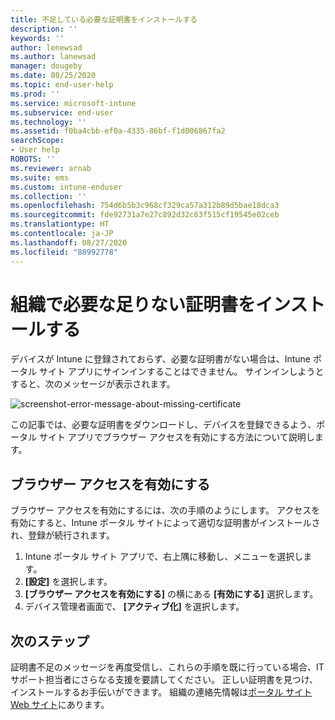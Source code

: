 ```yaml
---
title: 不足している必要な証明書をインストールする
description: ''
keywords: ''
author: lenewsad
ms.author: lanewsad
manager: dougeby
ms.date: 08/25/2020
ms.topic: end-user-help
ms.prod: ''
ms.service: microsoft-intune
ms.subservice: end-user
ms.technology: ''
ms.assetid: f0ba4cbb-ef0a-4335-86bf-f1d006867fa2
searchScope:
- User help
ROBOTS: ''
ms.reviewer: arnab
ms.suite: ems
ms.custom: intune-enduser
ms.collection: ''
ms.openlocfilehash: 754d6b5b3c968cf329ca57a312b89d5bae18dca3
ms.sourcegitcommit: fde92731a7e27c892d32c63f515cf19545e02ceb
ms.translationtype: HT
ms.contentlocale: ja-JP
ms.lasthandoff: 08/27/2020
ms.locfileid: "88992778"
---
```

# <a name="install-missing-certificate-required-by-your-organization"></a>組織で必要な足りない証明書をインストールする  

デバイスが Intune に登録されておらず、必要な証明書がない場合は、Intune ポータル サイト アプリにサインインすることはできません。 サインインしようとすると、次のメッセージが表示されます。

![screenshot-error-message-about-missing-certificate](./media/andr-cert_install-1-cert_missing.png)

この記事では、必要な証明書をダウンロードし、デバイスを登録できるよう、ポータル サイト アプリでブラウザー アクセスを有効にする方法について説明します。 


## <a name="enable-browser-access"></a>ブラウザー アクセスを有効にする
ブラウザー アクセスを有効にするには、次の手順のようにします。 アクセスを有効にすると、Intune ポータル サイトによって適切な証明書がインストールされ、登録が続行されます。    

1. Intune ポータル サイト アプリで、右上隅に移動し、メニューを選択します。  
2. **[設定]** を選択します。  
3. **[ブラウザー アクセスを有効にする]** の横にある **[有効にする]** 選択します。  
4. デバイス管理者画面で、 **[アクティブ化]** を選択します。  

## <a name="next-steps"></a>次のステップ  
証明書不足のメッセージを再度受信し、これらの手順を既に行っている場合、IT サポート担当者にさらなる支援を要請してください。 正しい証明書を見つけ、インストールするお手伝いができます。 組織の連絡先情報は[ポータル サイト Web サイト](https://go.microsoft.com/fwlink/?linkid=2010980)にあります。  


